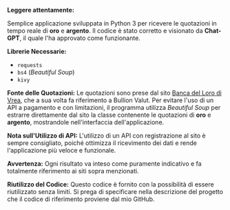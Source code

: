 **Leggere attentamente:**

Semplice applicazione sviluppata in Python 3 per ricevere le quotazioni in tempo reale di **oro** e **argento**. Il codice è stato corretto e visionato da **Chat-GPT**, il quale l'ha approvato come funzionante.

**Librerie Necessarie:**
- `requests`
- `bs4` (*Beautiful Soup*)
- `kivy`

**Fonte delle Quotazioni:**
Le quotazioni sono prese dal sito [Banca del Loro di Vrea](https://www.bancodellorodivrea.it/quotazione-oro), che a sua volta fa riferimento a Bullion Valut. Per evitare l'uso di un API a pagamento e con limitazioni, il programma utilizza *Beautiful Soup* per estrarre direttamente dal sito la classe contenente le quotazioni di **oro** e **argento**, mostrandole nell'interfaccia dell'applicazione.

**Nota sull'Utilizzo di API:**
L'utilizzo di un API con registrazione al sito è sempre consigliato, poiché ottimizza il ricevimento dei dati e rende l'applicazione più veloce e funzionale.

**Avvertenza:**
Ogni risultato va inteso come puramente indicativo e fa totalmente riferimento ai siti sopra menzionati.

**Riutilizzo del Codice:**
Questo codice è fornito con la possibilità di essere riutilizzato senza limiti. Si prega di specificare nella descrizione del progetto che il codice di riferimento proviene dal mio GitHub.

